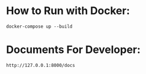 # How to Run with Docker:
    docker-compose up --build


# Documents For Developer:
    http://127.0.0.1:8000/docs
